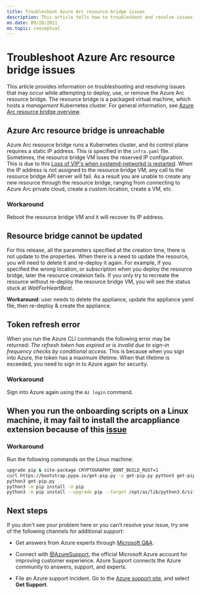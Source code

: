 ```yaml
---
title: Troubleshoot Azure Arc resource bridge issues
description: This article tells how to troubleshoot and resolve issues with the Azure Arc resource bridge when trying to deploy or connect to the service.
ms.date: 09/28/2021
ms.topic: conceptual
---
```


# Troubleshoot Azure Arc resource bridge issues

This article provides information on troubleshooting and resolving issues that may occur while attempting to deploy, use, or remove the Azure Arc resource bridge. The resource bridge is a packaged virtual machine, which hosts a *management* Kubernetes cluster. For general information, see [Azure Arc resource bridge overview](./overview.md).

## Azure Arc resource bridge is unreachable

Azure Arc resource bridge runs a Kubernetes cluster, and its control plane requires a static IP address. This is specified in the `infra.yaml` file. Sometimes, the resource bridge VM loses the reserved IP configuration. This is due to this [Loss of VIP's when systemd-networkd is restarted](https://github.com/acassen/keepalived/issues/1385). When the IP address is not assigned to the resource bridge VM, any call to the resource bridge API server will fail. As a result you are unable to create any new resource through the resource bridge, ranging from connecting to Azure Arc private cloud, create a custom location, create a VM, etc.

### Workaround

Reboot the resource bridge VM and it will recover its IP address.

## Resource bridge cannot be updated

For this release, all the parameters specified at the creation time, there is not update to the properties. When there is a need to update the resource, you will need to delete it and re-deploy it again.
For example, if you specified the wrong location, or subscription when you deploy the resource bridge, later the resource createion fails. If you only try to recreate the resource without re-deploy the resource bridge VM, you will see the status stuck at *WaitForHeartBeat*.

**Workaround**: user needs to delete the appliance, update the appliance yaml file, then re-deploy & create the appliance. 

## Token refresh error

When you run the Azure CLI commands the following error may be returned: *The refresh token has expired or is invalid due to sign-in frequency checks by conditional access.* This is because when you sign into Azure, the token has a maximum lifetime. When that lifetime is exceeded, you need to sign in to Azure again for security.

### Workaround

Sign into Azure again using the `Az login` command.

## When you run the onboarding scripts on a Linux machine, it may fail to install the arcappliance extension because of this [issue](https://github.com/Azure/azure-cli/issues/16858)

### Workaround

Run the following commands on the Linux machine:

```bash
upgrade pip & site-package CRYPTOGRAPHY_DONT_BUILD_RUST=1
curl https://bootstrap.pypa.io/get-pip.py -o get-pip.py python3 get-pip.py
python3 get-pip.py
python3 -m pip install -U pip
python3 -m pip install --upgrade pip --target /opt/az/lib/python3.6/site-packages/
```

## Next steps

If you don't see your problem here or you can't resolve your issue, try one of the following channels for additional support:

* Get answers from Azure experts through [Microsoft Q&A](/answers/topics/azure-arc.html).

* Connect with [@AzureSupport](https://twitter.com/azuresupport), the official Microsoft Azure account for improving customer experience. Azure Support connects the Azure community to answers, support, and experts.

* File an Azure support incident. Go to the [Azure support site](https://azure.microsoft.com/support/options/), and select **Get Support**.